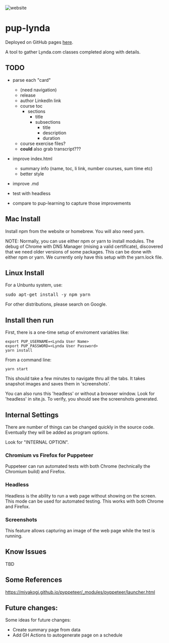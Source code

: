 ![website](https://github.com/alpiepho/pup-lynda/workflows/website/badge.svg)

# pup-lynda

Deployed on GitHub pages [here](https://alpiepho.github.io/pup-lynda/).


A tool to gather Lynda.com classes completed along with details.

## TODO

- parse each "card"
  - (need navigation) 
  - release
  - author LinkedIn link
  - course toc
    - sections
      - title
      - subsections
        - title
        - description
        - duration
  - course exercise files?
  - **could** also grab transcript???

- improve index.html
    - summary info (name, toc, li link, number courses, sum time etc)
    - better style
- improve .md
- test with headless

- compare to pup-learning to capture those improvements


## Mac Install

Install npm from the website or homebrew.  You will also need yarn.

NOTE: Normally, you can use either npm or yarn to install modules.  The debug of
Chrome with DNS Manager (mising a valid certificate), discovered that we need older
versions of some packages.  This can be done with either npm or yarn.  We currently only
have this setup with the yarn.lock file.

## Linux Install

For a Unbuntu system, use:

<pre>
sudo apt-get install -y npm yarn
</pre>

For other distributions, please search on Google.

## Install then run

First, there is a one-time setup of enviroment variables like:

```
export PUP_USERNAME=<Lynda User Name>
export PUP_PASSWORD=<Lynda User Password>
yarn install
```

From a command line:

```
yarn start
```

This should take a few minutes to navigate thru all the tabs.  It takes snapshot images
and saves them in 'screenshots'.  

You can also runs this 'headless' or without a browser window.  Look for 'headless' in site.js.  To verify, you should see the screenshots generated.


## Internal Settings

There are number of things can be changed quickly in the source code.  Eventually they
will be added as program options.

Look for "INTERNAL OPTION".

### Chromium vs Firefox for Puppeteer

Puppeteer can run automated tests with both Chrome (technically the Chromium build) and
Firefox.

### Headless

Headless is the ability to run a web page without showing on the screen.  This mode can
be used for automated testing.  This works with both Chrome and Firefox.

### Screenshots

This feature allows capturing an image of the web page while the test is running. 

## Know Issues

TBD


## Some References

https://miyakogi.github.io/pyppeteer/_modules/pyppeteer/launcher.html

## Future changes:

Some ideas for future changes:

- Create summary page from data
- Add GH Actions to autogenerate page on a schedule




